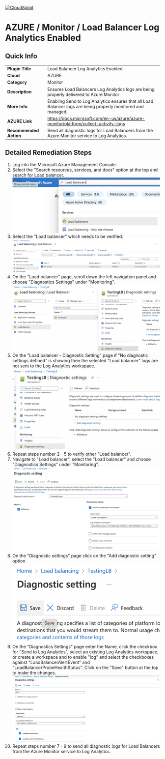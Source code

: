 [![CloudSploit](https://cloudsploit.com/img/logo-new-big-text-100.png "CloudSploit")](https://cloudsploit.com)

# AZURE / Monitor / Load Balancer Log Analytics Enabled

## Quick Info

| | |
|-|-|
| **Plugin Title** | Load Balancer Log Analytics Enabled |
| **Cloud** | AZURE |
| **Category** | Monitor |
| **Description** | Ensures Load Balancers Log Analytics logs are being properly delivered to Azure Monitor |
| **More Info** | Enabling Send to Log Analytics ensures that all Load Balancer logs are being properly monitored and managed. |
| **AZURE Link** | https://docs.microsoft.com/en-us/azure/azure-monitor/platform/collect-activity-logs |
| **Recommended Action** | Send all diagnostic logs for Load Balancers from the Azure Monitor service to Log Analytics. |

## Detailed Remediation Steps
1. Log into the Microsoft Azure Management Console.
2. Select the "Search resources, services, and docs" option at the top and search for Load balancer. </br> <img src="/resources/azure/monitor/load-balancer-log-analytics-enabled/step2.png"/>
3. Select the "Load balancer" which needs to be verified.</br> <img src="/resources/azure/monitor/load-balancer-log-analytics-enabled/step3.png"/>
4. On the "Load balancer" page, scroll down the left navigation panel and choose "Diagnostics Settings" under "Monitoring".</br> <img src="/resources/azure/monitor/load-balancer-log-analytics-enabled/step4.png"/>
5. On the "Load balancer - Diagnostic Setting" page if "No diagnostic settings defined" is showing then the selected "Load balancer" logs are not sent to the Log Analytics workspace.</br> <img src="/resources/azure/monitor/load-balancer-log-analytics-enabled/step5.png"/>
6. Repeat steps number 2 - 5 to verify other "Load balancer".</br>
7. Navigate to "Load balancer", select the "Load balancer" and choose "Diagnostics Settings" under "Monitoring".</br> <img src="/resources/azure/monitor/load-balancer-log-analytics-enabled/step7.png"/>
8. On the "Diagnostic settings" page click on the "Add diagnostic setting" option.</br> <img src="/resources/azure/monitor/load-balancer-log-analytics-enabled/step8.png"/>
9. On the "Diagnostics Settings" page enter the Name, click the checkbox for "Send to Log Analytics", select an existing Log Analytics workspace, or create a workspace and to enable "log" and select the checkboxes against "LoadBalancerAlertEvent" and "LoadBalancerProbeHealthStatus". Click on the "Save" button at the top to make the changes.</br> <img src="/resources/azure/monitor/load-balancer-log-analytics-enabled/step9.png"/>
10. Repeat steps number 7 - 9 to send all diagnostic logs for Load Balancers from the Azure Monitor service to Log Analytics.
